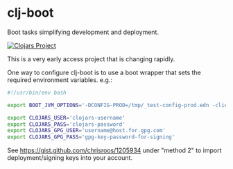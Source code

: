 # clj-boot

Boot tasks simplifying development and deployment.

[![Clojars Project](https://img.shields.io/clojars/v/bradsdeals/clj-boot.svg)](https://clojars.org/bradsdeals/clj-boot)

This is a very early access project that is changing rapidly.

One way to configure clj-boot is to use a boot wrapper that sets the required environment variables.
e.g.:

```bash
#!/usr/bin/env bash

export BOOT_JVM_OPTIONS='-DCONFIG-PROD=/tmp/_test-config-prod.edn -client -XX:+TieredCompilation -XX:TieredStopAtLevel=1 -Xverify:none -Xmx2g -XX:+UseConcMarkSweepGC -XX:+CMSClassUnloadingEnabled -XX:-OmitStackTraceInFastThrow'

export CLOJARS_USER='clojars-username'
export CLOJARS_PASS='clojars-password'
export CLOJARS_GPG_USER='username@host.for.gpg.com'
export CLOJARS_GPG_PASS='gpg-key-password-for-signing'
```

See https://gist.github.com/chrisroos/1205934 under "method 2" to import deployment/signing keys into your account.
